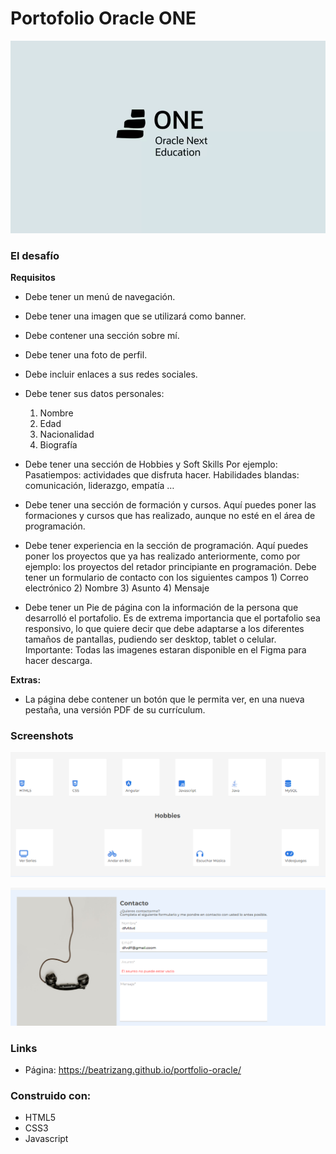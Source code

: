 # Portofolio Oracle ONE

![](img/Oracle-ONE.webp)

### El desafío

**Requisitos**

- Debe tener un menú de navegación.
- Debe tener una imagen que se utilizará como banner.
- Debe contener una sección sobre mí.

- Debe tener una foto de perfil.
- Debe incluir enlaces a sus redes sociales.
- Debe tener sus datos personales:

    1) Nombre
    2) Edad
    3) Nacionalidad
    4) Biografía

- Debe tener una sección de Hobbies y Soft Skills
    Por ejemplo:
    Pasatiempos: actividades que disfruta hacer.
    Habilidades blandas: comunicación, liderazgo, empatía …

- Debe tener una sección de formación y cursos.
    Aquí puedes poner las formaciones y cursos que has realizado, aunque no esté en el área de programación.

- Debe tener experiencia en la sección de programación.
    Aquí puedes poner los proyectos que ya has realizado anteriormente, como por ejemplo: los proyectos del retador principiante en programación.
    Debe tener un formulario de contacto con los siguientes campos
       1) Correo electrónico
       2) Nombre
       3) Asunto
       4) Mensaje

- Debe tener un Pie de página con la información de la persona que desarrolló el portafolio.
Es de extrema importancia que el portafolio sea responsivo, lo que quiere decir que debe adaptarse a los diferentes tamaños de pantallas, pudiendo ser desktop, tablet o celular.
Importante: Todas las imagenes estaran disponible en el Figma para hacer descarga.

**Extras:**
- La página debe contener un botón que le permita ver, en una nueva pestaña, una versión PDF de su currículum.

### Screenshots

![](img/screenshots/1.png)

![](img/screenshots/2.png)


### Links

- Página: https://beatrizang.github.io/portfolio-oracle/

### Construido con:

- HTML5
- CSS3
- Javascript

